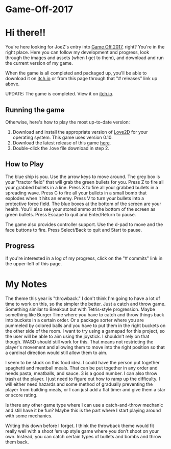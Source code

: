 # Game-Off-2017

# Hi there!!
You're here looking for JoeZ's entry into [Game Off 2017](https://itch.io/jam/game-off-2017), right? You're in the right place. Here you can follow my development and progress, look through the images and assets (when I get to them), and download and run the current version of my game.

When the game is all completed and packaged up, you'll be able to download it on [itch.io](http://itch.io/) or from this page through that "# releases" link up above.

UPDATE: The game is completed. View it on [itch.io](https://joedono.itch.io/game-off-2017-in-space).

## Running the game
Otherwise, here's how to play the most up-to-date version:
1. Download and install the appropriate version of [Love2D](http://love2d.org/) for your operating system. This game uses version 0.10.
2. Download the latest release of this game [here](https://github.com/joedono/Game-Off-2017/releases).
3. Double-click the .love file download in step 2.

## How to Play
The blue ship is you. Use the arrow keys to move around. The grey box is your "tractor field" that will grab the green bullets for you. Press Z to fire all your grabbed bullets in a line. Press X to fire all your grabbed bullets in a spreading wave. Press C to fire all your bullets in a small bomb that explodes when it hits an enemy. Press V to turn your bullets into a protective force field. The blue boxes at the bottom of the screen are your health. You'll also see your stored ammo at the bottom of the screen as green bullets. Press Escape to quit and Enter/Return to pause.

The game also provides controller support. Use the d-pad to move and the face buttons to fire. Press Select/Back to quit and Start to pause.

## Progress
If you're interested in a log of my progress, click on the "# commits" link in the upper-left of this page.

# My Notes
The theme this year is "throwback." I don't think I'm going to have a lot of time to work on this, so the simpler the better. Just a catch and throw game. Something similar to Breakout but with Tetris-style progression. Maybe something like Burger Time where you have to catch and throw things back into buckets in a certain order. Or a package sorter where you are pummeled by colored balls and you have to put them in the right buckets on the other side of the room. I want to try using a gamepad for this project, so the user will be able to aim using the joystick. I shouldn't rely on that though. WASD should still work for this. That means not restricting the player's movement and allowing them to move into the right position so that a cardinal direction would still allow them to aim.

I seem to be stuck on this food idea. I could have the person put together spaghetti and meatball meals. That can be put together in any order and needs pasta, meatballs, and sauce. 3 is a good number. I can also throw trash at the player. I just need to figure out how to ramp up the difficulty. I will either need hazards and some method of gradually preventing the player from building meals, or I can just add a flat timer and give them a star or score rating.

Is there any other game type where I can use a catch-and-throw mechanic and still have it be fun? Maybe this is the part where I start playing around with some mechanics.

Writing this down before I forget. I think the throwback theme would fit really well with a shoot ‘em up style game where you don’t shoot on your own. Instead, you can catch certain types of bullets and bombs and throw them back.
